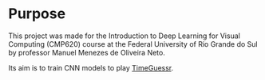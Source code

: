 # Purpose

This project was made for the Introduction to Deep Learning for Visual Computing (CMP620)
course at the Federal University of Rio Grande do Sul
by professor Manuel Menezes de Oliveira Neto.

Its aim is to train CNN models to play [TimeGuessr](https://timeguessr.com/).
